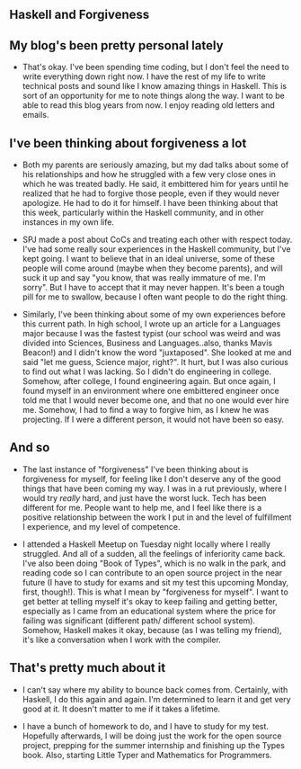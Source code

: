 ## Haskell and Forgiveness

## My blog's been pretty personal lately

- That's okay. I've been spending time coding, but I don't feel the need to write everything
  down right now. I have the rest of my life to write technical posts and sound like I know amazing
  things in Haskell. This is sort of an opportunity for me to note things along the way.
  I want to be able to read this blog years from now. I enjoy reading old letters and emails.
  
## I've been thinking about forgiveness a lot

- Both my parents are seriously amazing, but my dad talks about some of his relationships and how he struggled
  with a few very close ones in which he was treated badly. He said, it embittered him for years until he
  realized that he had to forgive those people, even if they would never apologize. He had to do it for himself.
  I have been thinking about that this week, particularly within the Haskell community, and in other instances
  in my own life. 
  
- SPJ made a post about CoCs and treating each other with respect today. I've had some really sour experiences
  in the Haskell community, but I've kept going. I want to believe that in an ideal universe, some of these 
  people will come around (maybe when they become parents), and will suck it up and say "you know, that was 
  really immature of me. I'm sorry". But I have to accept that it may never happen. It's been a tough pill for
  me to swallow, because I often want people to do the right thing. 
  
- Similarly, I've been thinking about some of my own experiences before this current path. In high school, I 
  wrote up an article for a Languages major because I was the fastest typist (our school was weird and was divided into Sciences, Business and 
  Languages..also, thanks Mavis Beacon!) and I didn't know the word "juxtaposed". She looked at me and said "let me guess, Science major, right?".
  It hurt, but I was also curious to find out what I was lacking. So I didn't do engineering in college. 
  Somehow, after college, I found engineering again. But once again, I found myself in an environment where one
  embittered engineer once told me that I would never become one, and that no one would ever hire me. Somehow,
  I had to find a way to forgive him, as I knew he was projecting. If I were a different person, it would not 
  have been so easy.
  
## And so

- The last instance of "forgiveness" I've been thinking about is forgiveness for myself, for feeling like I don't
  deserve any of the good things that have been coming my way. I was in a rut previously, where I would try 
  *really* hard, and just have the worst luck. Tech has been different for me. People want to help me, and I feel
  like there is a positive relationship between the work I put in and the level of fulfillment I experience, and 
  my level of competence. 

- I attended a Haskell Meetup on Tuesday night locally where I really struggled. And all of a sudden, all the 
  feelings of inferiority came back. I've also been doing "Book of Types", which is no walk in the park, and reading
  code so I can contribute to an open source project in the near future (I have to study for exams and sit my test
  this upcoming Monday, first, though!). This is what I mean by "forgiveness for myself". I want to get better 
  at telling myself it's okay to keep failing and getting better, especially as I came from an educational system
  where the price for failing was significant (different path/ different school system). Somehow, Haskell makes it okay,
  because (as I was telling my friend), it's like a conversation when I work with the compiler. 
  
## That's pretty much about it

- I can't say where my ability to bounce back comes from. Certainly, with Haskell, I do this again and again.
  I'm determined to learn it and get very good at it. It doesn't matter to me if it takes a lifetime. 

- I have a bunch of homework to do, and I have to study for my test. Hopefully afterwards, I will be doing just 
  the work for the open source project, prepping for the summer internship and finishing up the Types book.
  Also, starting Little Typer and Mathematics for Programmers.
  
  
